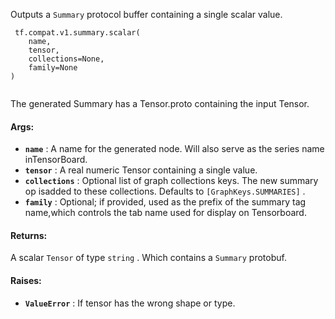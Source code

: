 Outputs a  `Summary`  protocol buffer containing a single scalar value.

```
 tf.compat.v1.summary.scalar(
    name,
    tensor,
    collections=None,
    family=None
)
 
```

The generated Summary has a Tensor.proto containing the input Tensor.

#### Args:
- **`name`** : A name for the generated node. Will also serve as the series name inTensorBoard.
- **`tensor`** : A real numeric Tensor containing a single value.
- **`collections`** : Optional list of graph collections keys. The new summary op isadded to these collections. Defaults to  `[GraphKeys.SUMMARIES]` .
- **`family`** : Optional; if provided, used as the prefix of the summary tag name,which controls the tab name used for display on Tensorboard.


#### Returns:
A scalar  `Tensor`  of type  `string` . Which contains a  `Summary`  protobuf.

#### Raises:
- **`ValueError`** : If tensor has the wrong shape or type.
